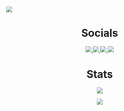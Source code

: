 
<p align="center" >  
  <h1 align="center"></h1>
  <a href="https://github.com/piyushsuthar/github-readme-quotes"> 
    <img  src="https://quotes-github-readme.vercel.app/api?type=horizontal&theme=radical"/>
  </a>
  <h1 align="center"></h1>
</p>
<h1 align="center">Socials</h1>
<p align="center" >  
  <a href="https://twitter.com/kmg_kaan">
    <img  src="https://img.shields.io/badge/Twitter-1DA1F2?style=for-the-badge&logo=twitter&logoColor=white"/>
  </a>
  <a href="https://www.linkedin.com/in/kaan-mehmet-g%C3%BCrsoy-05312b201/">
    <img  src="https://img.shields.io/badge/LinkedIn-0077B5?style=for-the-badge&logo=linkedin&logoColor=white"/>
  </a>
  <a href="https://open.spotify.com/user/jtgsu65xduo8jm39iimfnd4tv?si=1e750d9ab1da433c">
    <img  src="https://img.shields.io/badge/Spotify-1ED760?&style=for-the-badge&logo=spotify&logoColor=white"/>
  </a>
  <a href="https://steamcommunity.com/id/whoiskmg/">
    <img  src="https://img.shields.io/badge/Steam-000000?style=for-the-badge&logo=steam&logoColor=white"/>
  </a>
</p>
<h1 align="center">Stats</h1>
<p align="center" >  
  <a href="https://github.com/anuraghazra/github-readme-stats"> 
    <img  src="https://github-readme-stats.vercel.app/api?username=kaaangursoy&show_icons=true&theme=radical"/>
  </a>
</p>
<p align="center" >  
  <a href="https://github.com/JeffreyCA/spotify-recently-played-readme"> 
    <img  src="https://spotify-recently-played-readme.vercel.app/api?user=jtgsu65xduo8jm39iimfnd4tv&count=1"/>
  </a>
</p>
